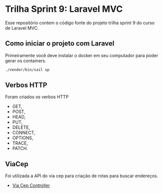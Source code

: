# Trilha Sprint 9: Laravel MVC
Esse repositório contem o código fonte do projeto trilha sprint 9 do curso de Laravel MVC.

## Como iniciar o projeto com Laravel
Primeiramente você deve instalar o docker em seu computador para poder gerar os containers.

```bash
./vendor/bin/sail up
```

## Verbos HTTP
Foram criados os verbos HTTP 

- GET, 
- POST, 
- HEAD,
- PUT, 
- DELETE, 
- CONNECT,
- OPTIONS,
- TRACE,
- PATCH.

## ViaCep
Foi utilizada a API do via cep para criação de rotas para buscar endereços.

- [Via Cep Controller](./app/Http/Controllers/ViaCepController.php)
